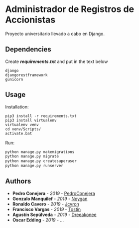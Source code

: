 # Administrador de Registros de Accionistas
Proyecto universitario llevado a cabo en Django.

## Dependencies
Create  _**requirements.txt**_ and put in the text below
```text
django
djangorestframework
gunicorn
```

## Usage
Installation:
```shell
pip3 install -r requirements.txt
pip3 install virtualenv
virtualenv venv
cd venv/Scripts/
activate.bat
```

Run:
```python
python manage.py makemigrations
python manage.py migrate
python manage.py createsuperuser
python manage.py runserver
```

## Authors
* **Pedro Conejera** - *2019* - [PedroConejera](https://github.com/PedroConejera)
* **Gonzalo Manquilef** - *2019* - [Noygan](https://github.com/Noygan)
* **Ronaldo Cavero** - *2019* - [Jcvron](https://github.com/jcvron)
* **Francisco Vargas** - *2019* - [Tostin](https://github.com/Tostin)
* **Agustín Sepúlveda** - *2019* - [Dreeakonee](https://github.com/Dreeakonee)
* **Oscar Edding** - *2019* - ...
